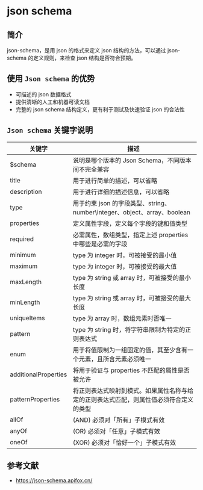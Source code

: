 # json schema

## 简介

json-schema，是用 json 的格式来定义 json 结构的方法，可以通过 json-schema 的定义规则，来检查 json 结构是否符合预期。

## 使用 `Json schema` 的优势

- 可描述的 json 数据格式
- 提供清晰的人工和机器可读文档
- 完整的 json schema 结构定义，更有利于测试及快速验证 json 的合法性

## `Json schema` 关键字说明

| 关键字                  | 描述                                                          |
|----------------------|-------------------------------------------------------------|
| $schema              | 	说明是哪个版本的 Json Schema，不同版本间不完全兼容                            |
| title                | 	用于进行简单的描述，可以省略                                             |
| description          | 	用于进行详细的描述信息，可以省略                                           |
| type                 | 	用于约束 json 的字段类型、string、number\integer、object、array、boolean |
| properties           | 	定义属性字段，定义每个字段的键和值类型                                        |
| required             | 	必需属性，数组类型，指定上述 properties 中哪些是必需的字段                        |
| minimum              | 	type 为 integer 时，可被接受的最小值                                  |
| maximum              | 	type 为 integer 时，可被接受的最大值                                  |
| maxLength            | 	type 为 string 或 array 时，可被接受的最小长度                          |
| minLength            | 	type 为 string 或 array 时，可被接受的最大长度                          |
| uniqueItems          | 	type 为 array 时，数组元素时否唯一                                    |
| pattern              | 	type 为 string 时，将字符串限制为特定的正则表达式                            |
| enum                 | 	用于将值限制为一组固定的值，其至少含有一个元素，且所含元素必须唯一                          |
| additionalProperties | 	将用于验证与 properties 不匹配的属性是否被允许                              |
| patternProperties    | 	将正则表达式映射到模式。如果属性名称与给定的正则表达式匹配，则属性值必须符合定义的类型                |
| allOf                | 	(AND) 必须对「所有」子模式有效                                         |
| anyOf                | 	(OR) 必须对「任意」子模式有效                                          |
| oneOf                | 	(XOR) 必须对「恰好一个」子模式有效                                       |

## 参考文献

- https://json-schema.apifox.cn/